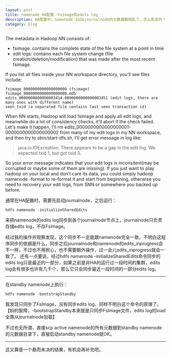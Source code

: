 ```yaml
---
layout: post
title: namenode HA配置：FsImage和edits log
description: HA配置中，namenode 1&2&journalnode的元数据都错乱了，怎么恢复的？
category: blog
---
```


The metadata in Hadoop NN consists of:

- fsimage: contains the complete state of the file system at a point in time
- edit logs: contains each file system change (file creation/deletion/modification) that was made after the most recent fsimage.

If you list all files inside your NN workspace directory, you'll see files include:

```
fsimage_0000000000000000000 (fsimage)
fsimage_0000000000000000000.md5
edits_0000000000000003414-0000000000000003451 (edit logs, there are many ones with different name)
seen_txid (a separated file contains last seen transaction id)
```

When NN starts, Hadoop will load fsimage and apply all edit logs, and meanwhile do a lot of consistency checks, it'll abort if the check failed. Let's make it happen, I'll rm edits_0000000000000000001-0000000000000000002 from many of my edit logs in my NN workspace, and then try to sbin/start-dfs.sh, I'll get error message in log like:

> java.io.IOException: There appears to be a gap in the edit log.  We expected txid 1, but got txid 3.

So your error message indicates that your edit logs is inconsitent(may be corrupted or maybe some of them are missing). If you just want to play hadoop on your local and don't care its data, you could simply hadoop namenode -format to re-format it and start from beginning, otherwise you need to recovery your edit logs, from SNN or somewhere you backed up before.

通常在HA配置时，需要先启动journalnode，之后运行：

```
hdfs namenode -initializeSharedEdits
```

来把namenode的edits log同步到各个journalnode节点上，journalnode只负责存储edits log，不存FsImage。

经过我的操作并观察发现，这个同步不一定能跟namenode完全一致，不明白这程序同步的依据是什么，同步之后journalnode和namenode的edits_inprogress会不一样，不过也不用担心，也不需要额外操作，过一会儿edits_inprogress就会一致了。
还有一点要说，经过hdfs namenode -initializeSharedEdits命令同步的edits log只是最近的一部分，如果之前是非HA的运行过一段时间的集群，edits log会有很多也许有几千个，那么它只会同步最近一段时间的一部分edits log。

---

在standby namenode上执行：

```
hdfs namenode -bootstrapStandby
```

我发现只同步了FsImage，没有同步edits log，同样不明白这个命令的原理了。
【妈的智障，-bootstrapStandby本来就是只同步FsImage文件，edits log的load全靠从journalnode加载】

不过也无所谓，直接scp active namenode的所有元数据到standby namenode的元数据目录下，直接启动standby namenode就OK。

---

这又算是一个悬而未决的结果，有机会再补充吧。

